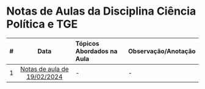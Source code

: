 # Notas de Aulas da Disciplina Ciência Política e TGE

|#|Data|Tópicos Abordados na Aula|Observação/Anotação|
|:---:|:---:|:---|:---|
|1|[Notas de aula de 19/02/2024](./notas-de-aula-2024-02-2024.md)|-|-|